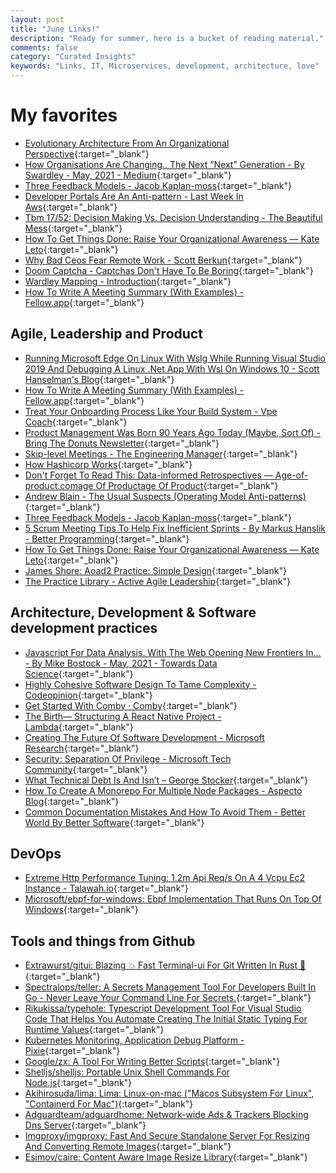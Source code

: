 ```yaml
---
layout: post
title: "June Links!"
description: "Ready for summer, here is a bucket of reading material."
comments: false
category: "Curated Insights"
keywords: "Links, IT, Microservices, development, architecture, love"
---
```

<!-- markdownlint-disable MD033 MD020 MD025-->
# My favorites<a name="favorites"></a>

- [Evolutionary Architecture From An Organizational Perspective](https://www.infoq.com/articles/evolutionary-architecture-organizational/){:target="_blank"}
- [How Organisations Are Changing.. The Next “Next” Generation - By Swardley - May, 2021 - Medium](https://swardley.medium.com/how-organisations-are-changing-cf80f3e2300){:target="_blank"}
- [Three Feedback Models - Jacob Kaplan-moss](https://jacobian.org/2021/apr/22/three-feedback-models/){:target="_blank"}
- [Developer Portals Are An Anti-pattern - Last Week In Aws](https://www.lastweekinaws.com/blog/developer-portals-are-an-anti-pattern/){:target="_blank"}
- [Tbm 17/52: Decision Making Vs. Decision Understanding - The Beautiful Mess](https://cutlefish.substack.com/p/tbm-1752-decision-making-vs-decision){:target="_blank"}
- [How To Get Things Done: Raise Your Organizational Awareness — Kate Leto](https://www.kateleto.com/articles/organizational-awareness-the-leaders-sixth-sens){:target="_blank"}
- [Why Bad Ceos Fear Remote Work - Scott Berkun](https://scottberkun.com/2021/why-bad-ceos-fear-remote-work/){:target="_blank"}
- [Doom Captcha - Captchas Don't Have To Be Boring](https://vivirenremoto.github.io/doomcaptcha/){:target="_blank"}
- [Wardley Mapping - Introduction](https://learnwardleymapping.com/home-deprecated/introduction/){:target="_blank"}
- [How To Write A Meeting Summary (With Examples) - Fellow.app](https://fellow.app/blog/meetings/how-to-write-a-meeting-summary-with-examples/){:target="_blank"}

## Agile, Leadership and Product<a name="agile"></a>

- [Running Microsoft Edge On Linux With Wslg While Running Visual Studio 2019 And Debugging A Linux .Net App With Wsl On Windows 10 - Scott Hanselman's Blog](https://www.hanselman.com/blog/running-microsoft-edge-on-linux-with-wslg-while-running-visual-studio-2019-and-debugging-a-linux-net-app-with-wsl-on-windows-10){:target="_blank"}
- [How To Write A Meeting Summary (With Examples) - Fellow.app](https://fellow.app/blog/meetings/how-to-write-a-meeting-summary-with-examples/){:target="_blank"}
- [Treat Your Onboarding Process Like Your Build System - Vpe Coach](https://medium.com/vpe-coach/treat-your-onboarding-process-like-your-build-system-381474aff0f1){:target="_blank"}
- [Product Management Was Born 90 Years Ago Today (Maybe, Sort Of) - Bring The Donuts Newsletter](https://newsletter.bringthedonuts.com/p/product-management-mcelroy-memo-turns-ninety){:target="_blank"}
- [Skip-level Meetings - The Engineering Manager](https://www.theengineeringmanager.com/managing-managers/skip-level-meetings/){:target="_blank"}
- [How Hashicorp Works](https://works.hashicorp.com/){:target="_blank"}
- [Don't Forget To Read This: Data-informed Retrospectives — Age-of-product.comage Of Productage Of Product](https://age-of-product.com/data-informed-retrospectives/){:target="_blank"}
- [Andrew Blain - The Usual Suspects (Operating Model Anti-patterns)](https://www.remoteaf.co/blogs/operating-model-anti-patterns){:target="_blank"}
- [Three Feedback Models - Jacob Kaplan-moss](https://jacobian.org/2021/apr/22/three-feedback-models/){:target="_blank"}
- [5 Scrum Meeting Tips To Help Fix Inefficient Sprints - By Markus Hanslik - Better Programming](https://betterprogramming.pub/5-scrum-meeting-tips-to-help-fix-inefficient-sprints-716889d68f1f){:target="_blank"} 
- [How To Get Things Done: Raise Your Organizational Awareness — Kate Leto](https://www.kateleto.com/articles/organizational-awareness-the-leaders-sixth-sens){:target="_blank"}
- [James Shore: Aoad2 Practice: Simple Design](https://www.jamesshore.com/v2/books/aoad2/simple_design){:target="_blank"}
- [The Practice Library - Active Agile Leadership](https://www.activeagileleadership.com/practicelibrary/){:target="_blank"}
 
## Architecture, Development & Software development practices <a name="development"></a>

- [Javascript For Data Analysis. With The Web Opening New Frontiers In… - By Mike Bostock - May, 2021 - Towards Data Science](https://towardsdatascience.com/javascript-for-data-analysis-2e8e7dbf63a7){:target="_blank"}
- [Highly Cohesive Software Design To Tame Complexity - Codeopinion](https://codeopinion.com/highly-cohesive-software-design-to-tame-complexity/){:target="_blank"}
- [Get Started With Comby · Comby](https://comby.dev/docs/get-started){:target="_blank"}
- [The Birth— Structuring A React Native Project - Lambda](https://lambda.grofers.com/the-birth-initial-project-setup-cf3c61f3ce7b){:target="_blank"}
- [Creating The Future Of Software Development - Microsoft Research](https://www.microsoft.com/en-us/research/blog/research-collection-creating-the-future-of-software-development/){:target="_blank"}
- [Security: Separation Of Privilege - Microsoft Tech Community](https://techcommunity.microsoft.com/t5/azure-sql/security-separation-of-privilege/ba-p/2393637){:target="_blank"}
- [What Technical Debt Is And Isn’t – George Stocker](https://georgestocker.com/2021/05/26/what-technical-debt-is-and-isnt/){:target="_blank"}
- [How To Create A Monorepo For Multiple Node Packages - Aspecto Blog](https://www.aspecto.io/blog/lerna-hello-world-how-to-create-a-monorepo-for-multiple-node-packages/){:target="_blank"}
- [Common Documentation Mistakes And How To Avoid Them - Better World By Better Software](https://glebbahmutov.com/blog/common-documentation-mistakes-and-how-to-avoid-them/){:target="_blank"}


## DevOps<a name="devops"></a>

- [Extreme Http Performance Tuning: 1.2m Api Req/s On A 4 Vcpu Ec2 Instance - Talawah.io](https://talawah.io/blog/extreme-http-performance-tuning-one-point-two-million/#_1-application-optimizations){:target="_blank"}
- [Microsoft/ebpf-for-windows: Ebpf Implementation That Runs On Top Of Windows](https://github.com/microsoft/ebpf-for-windows){:target="_blank"}

## Tools and things from Github <a name="tools"></a>

- [Extrawurst/gitui: Blazing 💥 Fast Terminal-ui For Git Written In Rust 🦀](https://github.com/extrawurst/gitui){:target="_blank"}
- [Spectralops/teller: A Secrets Management Tool For Developers Built In Go - Never Leave Your Command Line For Secrets.](https://github.com/spectralops/teller){:target="_blank"}
- [Rikukissa/typehole: Typescript Development Tool For Visual Studio Code That Helps You Automate Creating The Initial Static Typing For Runtime Values](https://github.com/rikukissa/typehole){:target="_blank"}
- [Kubernetes Monitoring, Application Debug Platform - Pixie](https://px.dev/){:target="_blank"}
- [Google/zx: A Tool For Writing Better Scripts](https://github.com/google/zx){:target="_blank"}
- [Shelljs/shelljs: Portable Unix Shell Commands For Node.js](https://github.com/shelljs/shelljs){:target="_blank"}
- [Akihirosuda/lima: Lima: Linux-on-mac ("Macos Subsystem For Linux", "Containerd For Mac")](https://github.com/AkihiroSuda/lima){:target="_blank"}
- [Adguardteam/adguardhome: Network-wide Ads & Trackers Blocking Dns Server](https://github.com/AdguardTeam/AdGuardHome){:target="_blank"}
- [Imgproxy/imgproxy: Fast And Secure Standalone Server For Resizing And Converting Remote Images](https://github.com/imgproxy/imgproxy){:target="_blank"}
- [Esimov/caire: Content Aware Image Resize Library](https://github.com/esimov/caire){:target="_blank"}
